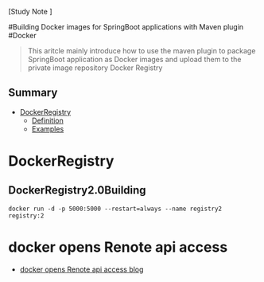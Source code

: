 [Study Note ]

#Building Docker images for SpringBoot applications with Maven plugin
#Docker

> This aritcle mainly introduce how to use the maven plugin to package SpringBoot application as Docker images and upload them to the private image repository Docker Registry

## Summary

- [DockerRegistry](#DockerRegistry2.0Building)
    - [Definition](#definition)
    - [Examples](#examples)
# DockerRegistry
## DockerRegistry2.0Building
```shell
docker run -d -p 5000:5000 --restart=always --name registry2 registry:2
```


# docker opens Renote api access
  - [docker opens Renote api access blog](https://www.cnblogs.com/hongdada/p/11512901.html)

